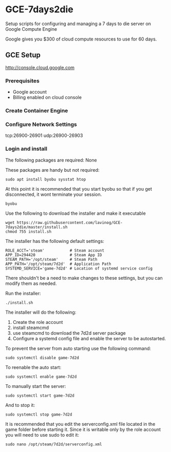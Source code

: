 # GCE-7days2die
Setup scripts for configuring and managing a 7 days to die server on Google Compute Engine

Google gives you $300 of cloud compute resources to use for 60 days.


## GCE Setup
http://console.cloud.google.com

### Prerequisites
* Google account
* Billing enabled on cloud console

### Create Container Engine


### Configure Network Settings
tcp:26900-26901
udp:26900-26903

### Login and install
The following packages are required:
None

These packages are handy but not required:
```
sudo apt install byobu sysstat htop

```
At this point it is recommended that you start byobu so that if you get disconnected, it wont terminate your session.
```
byobu
```

Use the following to download the installer and make it executable
```
wget https://raw.githubusercontent.com/lavinog/GCE-7days2die/master/install.sh
chmod 755 install.sh

```

The installer has the following default settings:
```
ROLE_ACCT='steam'           # Steam account
APP_ID=294420               # Steam App ID
STEAM_PATH='/opt/steam'     # Steam Path
APP_PATH='/opt/steam/7d2d'  # Application Path
SYSTEMD_SERVICE='game-7d2d' # Location of systemd service config
```
There shouldn't be a need to make changes to these settings, but you can modify them as needed.

Run the installer:
```
./install.sh
```
The installer will do the following:
1. Create the role account
2. install steamcmd
3. use steamcmd to download the 7d2d server package
4. Configure a systemd config file and enable the server to be autostarted.

To prevent the server from auto starting use the following command:
```
sudo systemctl disable game-7d2d
```

To reenable the auto start:
```
sudo systemctl enable game-7d2d
```
To manually start the server:
```
sudo systemctl start game-7d2d
```
And to stop it:
```
sudo systemctl stop game-7d2d
```

It is recommended that you edit the serverconfig.xml file located in the game folder before starting it.
Since it is writable only by the role account you will need to use sudo to edit it:
```
sudo nano /opt/steam/7d2d/serverconfig.xml
```




